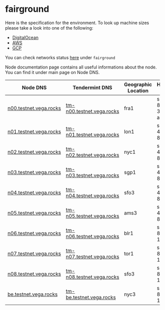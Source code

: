 # fairground

Here is the specification for the environment. To look up machine sizes please take a look into one of the following:

* [DigitalOcean](https://slugs.do-api.dev/)
* [AWS](https://aws.amazon.com/ec2/instance-types/)
* [GCP](https://gcpinstances.doit-intl.com/)

You can check networks status [here](https://stats.vega.trading/) under `fairground`

Node documentation page contains all useful informations about the node. You can find it under main page on Node DNS.

| Node DNS | Tendermint DNS | Geographic Location | Hardware Setup | Cloud |
| ----------------------------------------- | -------------- | ------------------- | -------------- | ----- |
| [n00.testnet.vega.rocks](https://n00.testnet.vega.rocks) | [tm-n00.testnet.vega.rocks](https://tm-n00.testnet.vega.rocks) | fra1 | s-8vcpu-32gb-amd | do |
| [n01.testnet.vega.rocks](https://n01.testnet.vega.rocks) | [tm-n01.testnet.vega.rocks](https://tm-n01.testnet.vega.rocks) | lon1 | s-4vcpu-8gb | do |
| [n02.testnet.vega.rocks](https://n02.testnet.vega.rocks) | [tm-n02.testnet.vega.rocks](https://tm-n02.testnet.vega.rocks) | nyc1 | s-4vcpu-8gb | do |
| [n03.testnet.vega.rocks](https://n03.testnet.vega.rocks) | [tm-n03.testnet.vega.rocks](https://tm-n03.testnet.vega.rocks) | sgp1 | s-4vcpu-8gb | do |
| [n04.testnet.vega.rocks](https://n04.testnet.vega.rocks) | [tm-n04.testnet.vega.rocks](https://tm-n04.testnet.vega.rocks) | sfo3 | s-4vcpu-8gb | do |
| [n05.testnet.vega.rocks](https://n05.testnet.vega.rocks) | [tm-n05.testnet.vega.rocks](https://tm-n05.testnet.vega.rocks) | ams3 | s-4vcpu-8gb | do |
| [n06.testnet.vega.rocks](https://n06.testnet.vega.rocks) | [tm-n06.testnet.vega.rocks](https://tm-n06.testnet.vega.rocks) | blr1 | s-8vcpu-16gb | do |
| [n07.testnet.vega.rocks](https://n07.testnet.vega.rocks) | [tm-n07.testnet.vega.rocks](https://tm-n07.testnet.vega.rocks) | tor1 | s-8vcpu-16gb | do |
| [n08.testnet.vega.rocks](https://n08.testnet.vega.rocks) | [tm-n08.testnet.vega.rocks](https://tm-n08.testnet.vega.rocks) | sfo3 | s-8vcpu-16gb | do |
| [be.testnet.vega.rocks](https://be.testnet.vega.rocks) | [tm-be.testnet.vega.rocks](https://tm-be.testnet.vega.rocks) | nyc3 | s-8vcpu-16gb | do |
